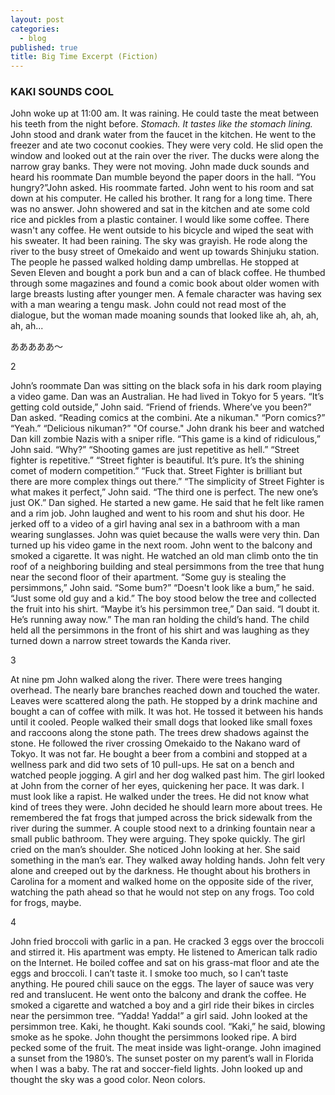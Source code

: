 ```yaml
---
layout: post
categories: 
  - blog
published: true
title: Big Time Excerpt (Fiction)
---
```


### KAKI SOUNDS COOL

John woke up at 11:00 am. It was raining. He could taste the meat between his teeth from the night before. _Stomach. It tastes like the stomach lining._ John stood and drank water from the faucet in the kitchen. He went to the freezer and ate two coconut cookies. They were very cold. He slid open the window and looked out at the rain over the river. The ducks were along the narrow gray banks. They were not moving. John made duck sounds and heard his roommate Dan mumble beyond the paper doors in the hall. “You hungry?”John asked. His roommate farted. John went to his room and sat down at his computer. He called his brother. It rang for a long time. There was no answer. John showered and sat in the kitchen and ate some cold rice and pickles from a plastic container. I would like some coffee. There wasn't any coffee. He went outside to his bicycle and wiped the seat with his sweater. It had been raining. The sky was grayish. He rode along the river to the busy street of Omekaido and went up towards Shinjuku station. The people he passed walked holding damp umbrellas. He stopped at Seven Eleven and bought a pork bun and a can of black coffee. He thumbed through some magazines and found a comic book about older women with large breasts lusting after younger men. A female character was having sex with a man wearing a tengu mask. John could not read most of the dialogue, but the woman made moaning sounds that looked like ah, ah, ah, ah, ah...

あああああ～

2

John’s roommate Dan was sitting on the black sofa in his dark room playing a video game. Dan was an Australian. He had lived in Tokyo for 5 years. “It’s getting cold outside,” John said. “Friend of friends. Where’ve you been?” Dan asked. “Reading comics at the combini. Ate a nikuman." “Porn comics?” “Yeah.” “Delicious nikuman?” "Of course." John drank his beer and watched Dan kill zombie Nazis with a sniper rifle. “This game is a kind of ridiculous,” John said. “Why?” “Shooting games are just repetitive as hell.” “Street fighter is repetitive.” “Street fighter is beautiful. It’s pure. It’s the shining comet of modern competition.” “Fuck that. Street Fighter is brilliant but there are more complex things out there.” “The simplicity of Street Fighter is what makes it perfect,” John said. “The third one is perfect. The new one’s just OK.” Dan sighed. He started a new game. He said that he felt like ramen and a rim job. John laughed and went to his room and shut his door. He jerked off to a video of a girl having anal sex in a bathroom with a man wearing sunglasses. John was quiet because the walls were very thin. Dan turned up his video game in the next room. John went to the balcony and smoked a cigarette. It was night. He watched an old man climb onto the tin roof of a neighboring building and steal persimmons from the tree that hung near the second floor of their apartment. “Some guy is stealing the persimmons,” John said. “Some bum?” “Doesn't look like a bum,” he said. “Just some old guy and a kid.” The boy stood below the tree and collected the fruit into his shirt. “Maybe it’s his persimmon tree,” Dan said. “I doubt it. He’s running away now.” The man ran holding the child’s hand. The child held all the persimmons in the front of his shirt and was laughing as they turned down a narrow street towards the Kanda river.

3

At nine pm John walked along the river. There were trees hanging overhead. The nearly bare branches reached down and touched the water. Leaves were scattered along the path.  He stopped by a drink machine and bought a can of coffee with milk. It was hot. He tossed it between his hands until it cooled. People walked their small dogs that looked like small foxes and raccoons along the stone path. The trees drew shadows against the stone. He followed the river crossing Omekaido to the Nakano ward of Tokyo. It was not far. He bought a beer from a combini and stopped at a wellness park and did two sets of 10 pull-ups. He sat on a bench and watched people jogging. A girl and her dog walked past him. The girl looked at John from the corner of her eyes, quickening her pace. It was dark. I must look like a rapist. He walked under the trees. He did not know what kind of trees they were. John decided he should learn more about trees. He remembered the fat frogs that jumped across the brick sidewalk from the river during the summer.  A couple stood next to a drinking fountain near a small public bathroom. They were arguing. They spoke quickly. The girl cried on the man’s shoulder. She noticed John looking at her. She said something in the man’s ear. They walked away holding hands. John felt very alone and creeped out by the darkness. He thought about his brothers in Carolina for a moment and walked home on the opposite side of the river, watching the path ahead so that he would not step on any frogs. Too cold for frogs, maybe.

4

John fried broccoli with garlic in a pan. He cracked 3 eggs over the broccoli and stirred it. His apartment was empty. He listened to American talk radio on the Internet. He boiled coffee and sat on his grass-mat floor and ate the eggs and broccoli. I can’t taste it. I smoke too much, so I can’t taste anything. He poured chili sauce on the eggs. The layer of sauce was very red and translucent. He went onto the balcony and drank the coffee. He smoked a cigarette and watched a boy and a girl ride their bikes in circles near the persimmon tree. “Yadda! Yadda!” a girl said. John looked at the persimmon tree. Kaki, he thought. Kaki sounds cool. “Kaki,” he said, blowing smoke as he spoke. John thought the persimmons looked ripe. A bird pecked some of the fruit. The meat inside was light-orange. John imagined a sunset from the 1980’s. The sunset  poster on my parent’s wall in Florida when I was a baby. The rat and soccer-field lights. John looked up and thought the sky was a good color. Neon colors.